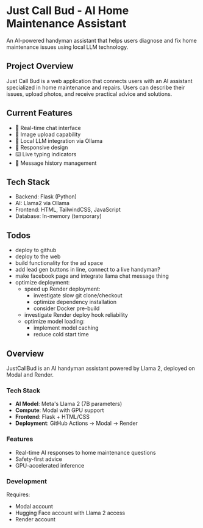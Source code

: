 # Just Call Bud - AI Home Maintenance Assistant

An AI-powered handyman assistant that helps users diagnose and fix home maintenance issues using local LLM technology.

## Project Overview
Just Call Bud is a web application that connects users with an AI assistant specialized in home maintenance and repairs. Users can describe their issues, upload photos, and receive practical advice and solutions.

## Current Features
- 💬 Real-time chat interface
- 📸 Image upload capability
- 🤖 Local LLM integration via Ollama
- 📱 Responsive design
- ⌨️ Live typing indicators
- 🔄 Message history management

## Tech Stack
- Backend: Flask (Python)
- AI: Llama2 via Ollama
- Frontend: HTML, TailwindCSS, JavaScript
- Database: In-memory (temporary)

## Todos
-  deploy to github
-  deploy to the web 
-  build functionality for the ad space
-  add lead gen buttons in line, connect to a live handyman?
-  make facebook page and integrate llama chat message thing
-  optimize deployment:
   - speed up Render deployment:
     - investigate slow git clone/checkout
     - optimize dependency installation
     - consider Docker pre-build
   - investigate Render deploy hook reliability
   - optimize model loading:
     - implement model caching
     - reduce cold start time

## Overview
JustCallBud is an AI handyman assistant powered by Llama 2, deployed on Modal and Render.

### Tech Stack
- **AI Model**: Meta's Llama 2 (7B parameters)
- **Compute**: Modal with GPU support
- **Frontend**: Flask + HTML/CSS
- **Deployment**: GitHub Actions → Modal → Render

### Features
- Real-time AI responses to home maintenance questions
- Safety-first advice
- GPU-accelerated inference

### Development
Requires:
- Modal account
- Hugging Face account with Llama 2 access
- Render account
